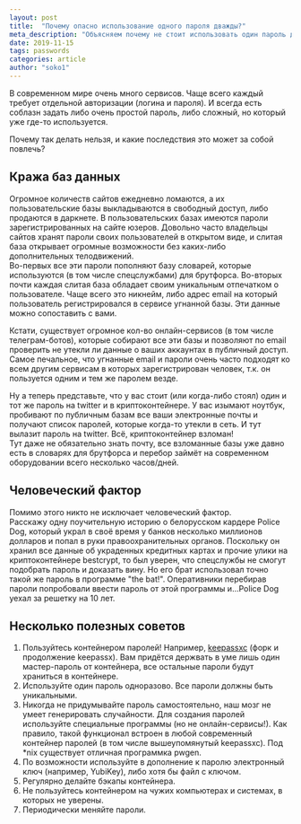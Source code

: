 ```yaml
---
layout: post
title:  "Почему опасно использование одного пароля дважды?"
meta_description: "Объясняем почему не стоит использовать один пароль дважды, даже если это не связанные друг с другом сервисы"
date: 2019-11-15
tags: passwords 
categories: article
author: "soko1"
---
```


В современном мире очень много сервисов. Чаще всего каждый требует отдельной авторизации (логина и пароля). И всегда есть соблазн задать либо очень простой пароль, либо сложный, но который уже где-то используется. 

Почему так делать нельзя, и какие последствия это может за собой повлечь?

## Кража баз данных

Огромное количеств сайтов ежедневно ломаются, а их пользовательские базы выкладываются в свободный доступ, либо продаются в даркнете. В пользовательских базах имеются пароли зарегистрированных на сайте юзеров. Довольно часто владельцы сайтов хранят пароли своих пользователей в открытом виде, и слитая база открывает огромные возможности без каких-либо дополнительных телодвижений.<br>
Во-первых все эти пароли пополняют базу словарей, которые используются (в том числе спецслужбами) для брутфорса. Во-вторых почти каждая слитая база обладает своим уникальным отпечатком о пользователе. Чаще всего это никнейм, либо адрес email на который пользователь регистрировался в сервисе угнанной базы. Эти данные можно сопоставить с вами. 

Кстати, существует огромное кол-во онлайн-сервисов (в том числе телеграм-ботов), которые собирают все эти базы и позволяют по email проверить не утекли ли данные о ваших аккаунтах в публичный доступ. Самое печальное, что угнанные email и пароли очень часто подходят ко всем другим сервисам в которых зарегистрирован человек, т.к. он пользуется одним и тем же паролем везде.

Ну а теперь представьте, что у вас стоит (или когда-либо стоял) один и тот же пароль на twitter и в криптоконтейнере. У вас изымают ноутбук, пробивают по публичным базам все ваши электронные почты и получают список паролей, которые когда-то утекли в сеть. И тут вылазит пароль на twitter. Всё, криптоконтейнер взломан!<br>
Тут даже не обязательно знать почту, все взломанные базы уже давно есть в словарях для брутфорса и перебор займёт на современном оборудовании всего несколько часов/дней. 

## Человеческий фактор

Помимо этого никто не исключает человеческий фактор.<br>
Расскажу одну поучительную историю о белорусском кардере Police Dog, который украл в своё время у банков несколько миллионов долларов и попал в руки правоохранительных органов. Поскольку он хранил все данные об украденных кредитных картах и прочие улики на криптоконтейнере bestcrypt, то был уверен, что спецслужбы не смогут подобрать пароль и доказать вину. Но его брат использовал точно такой же пароль в программе "the bat!". Оперативники перебирав пароли попробовали ввести пароль от этой программы и...Police Dog уехал за решетку на 10 лет.

## Несколько полезных советов

1. Пользуйтесь контейнером паролей! Например, [keepassxc](https://keepassxc.org/) (форк и продолжение keepassx). Вам придётся держвать в уме лишь один мастер-пароль от контейнера, все остальные пароли будут храниться в контейнере.
2. Используйте один пароль одноразово. Все пароли должны быть уникальными.
3. Никогда не придумывайте пароль самостоятельно, наш мозг не умеет генерировать случайности. Для создания паролей используйте специальные программы (но не онлайн-сервисы!). Как правило, такой функционал встроен в любой современный контейнер паролей (в том числе вышеупомянутый keepassxc). Под *nix существует отличная программка pwgen.
4. По возможности используйте в дополнение к паролю электронный ключ (например, YubiKey), либо хотя бы файл с ключом.
5. Регулярно делайте бэкапы контейнера.
6. Не пользуйтесь контейнером на чужих компьютерах и системах, в которых не уверены.
7. Периодически меняйте пароли.
